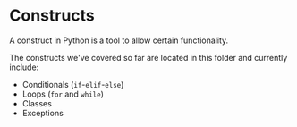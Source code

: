 # Constructs

A construct in Python is a tool to allow certain functionality.

The constructs we've covered so far are located in this folder and currently include:

- Conditionals (`if`-`elif`-`else`)
- Loops (`for` and `while`)
- Classes
- Exceptions
